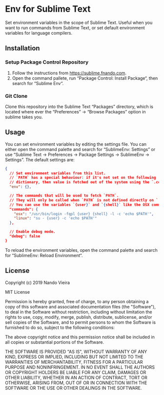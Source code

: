 # Env for Sublime Text

Set environment variables in the scope of Sublime Text. Useful when you want to run commands from Sublime Text, or set default environment variables for language compilers.

## Installation

### Setup Package Control Repository

1. Follow the instructions from https://sublime.fnando.com.
2. Open the command pallete, run “Package Control: Install Package“, then search for “Sublime Env“.

### Git Clone

Clone this repository into the Sublime Text “Packages” directory, which is located where ever the “Preferences” -> “Browse Packages” option in sublime takes you.

## Usage

You can set environment variables by editing the settings file. You can either open the command palette and search for “SublimeEnv: Settings” or use “Sublime Text -> Preferences -> Package Settings -> SublimeEnv -> Settings”. The default settings are:

```json
{
  // Set environment variables from this list.
  // `PATH` has a special behaviour: if it's not set on the following
  // dictionary, then value is fetched out of the system using the `.commands`.
  "env": {},

  // The commands that will be used to fetch `PATH`.
  // They will only be called when `PATH` is not defined directly on `.env`.
  // You can use the variables `{user}` and `{shell}` like the OSX command.
  "commands": {
    "osx": "/usr/bin/login -fqpl {user} {shell} -l -c 'echo $PATH'",
    "linux": "su - {user} -c 'echo $PATH'"
  },

  // Enable debug mode.
  "debug": false
}
```

To reload the environment variables, open the command palette and search for “SublimeEnv: Reload Environment“.

## License

Copyright (c) 2019 Nando Vieira

MIT License

Permission is hereby granted, free of charge, to any person obtaining
a copy of this software and associated documentation files (the
"Software"), to deal in the Software without restriction, including
without limitation the rights to use, copy, modify, merge, publish,
distribute, sublicense, and/or sell copies of the Software, and to
permit persons to whom the Software is furnished to do so, subject to
the following conditions:

The above copyright notice and this permission notice shall be
included in all copies or substantial portions of the Software.

THE SOFTWARE IS PROVIDED "AS IS", WITHOUT WARRANTY OF ANY KIND,
EXPRESS OR IMPLIED, INCLUDING BUT NOT LIMITED TO THE WARRANTIES OF
MERCHANTABILITY, FITNESS FOR A PARTICULAR PURPOSE AND
NONINFRINGEMENT. IN NO EVENT SHALL THE AUTHORS OR COPYRIGHT HOLDERS BE
LIABLE FOR ANY CLAIM, DAMAGES OR OTHER LIABILITY, WHETHER IN AN ACTION
OF CONTRACT, TORT OR OTHERWISE, ARISING FROM, OUT OF OR IN CONNECTION
WITH THE SOFTWARE OR THE USE OR OTHER DEALINGS IN THE SOFTWARE.
